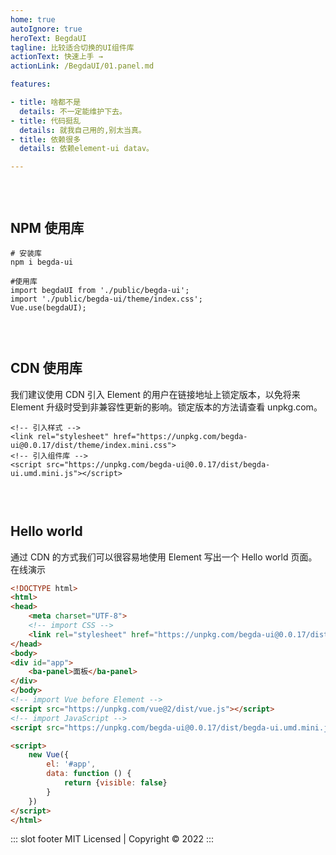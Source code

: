 ```yaml
---
home: true
autoIgnore: true
heroText: BegdaUI
tagline: 比较适合切换的UI组件库
actionText: 快速上手 →
actionLink: /BegdaUI/01.panel.md

features:

- title: 啥都不是
  details: 不一定能维护下去。
- title: 代码挺乱
  details: 就我自己用的,别太当真。
- title: 依赖很多
  details: 依赖element-ui datav。

---
```

<div style="height: 30px"></div>

## NPM 使用库

```shell
# 安装库
npm i begda-ui

#使用库
import begdaUI from './public/begda-ui';
import './public/begda-ui/theme/index.css';
Vue.use(begdaUI);

```
<div style="height: 30px"></div>

## CDN 使用库

我们建议使用 CDN 引入 Element 的用户在链接地址上锁定版本，以免将来 Element 升级时受到非兼容性更新的影响。锁定版本的方法请查看
unpkg.com。

```shell
<!-- 引入样式 -->
<link rel="stylesheet" href="https://unpkg.com/begda-ui@0.0.17/dist/theme/index.mini.css">
<!-- 引入组件库 -->
<script src="https://unpkg.com/begda-ui@0.0.17/dist/begda-ui.umd.mini.js"></script>

```
<div style="height: 30px"></div>

## Hello world
通过 CDN 的方式我们可以很容易地使用 Element 写出一个 Hello world 页面。在线演示

```html
<!DOCTYPE html>
<html>
<head>
    <meta charset="UTF-8">
    <!-- import CSS -->
    <link rel="stylesheet" href="https://unpkg.com/begda-ui@0.0.17/dist/theme/index.mini.css">
</head>
<body>
<div id="app">
    <ba-panel>面板</ba-panel>
</div>
</body>
<!-- import Vue before Element -->
<script src="https://unpkg.com/vue@2/dist/vue.js"></script>
<!-- import JavaScript -->
<script src="https://unpkg.com/begda-ui@0.0.17/dist/begda-ui.umd.mini.js"></script>

<script>
    new Vue({
        el: '#app',
        data: function () {
            return {visible: false}
        }
    })
</script>
</html>
```



::: slot footer
MIT Licensed | Copyright © 2022
:::
